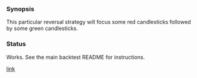 ### Synopsis

This particular reversal strategy will focus some red candlesticks
followed by some green candlesticks.

### Status

Works. See the main backtest README for instructions.

[link](../../README.md)



